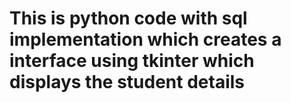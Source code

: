 # This is python code with sql implementation which creates a interface using tkinter which displays the student details
